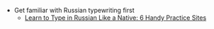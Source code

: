 - Get familiar with Russian typewriting first
    - [Learn to Type in Russian Like a Native: 6 Handy Practice Sites](https://www.fluentu.com/blog/russian/russian-typing-practice/)
